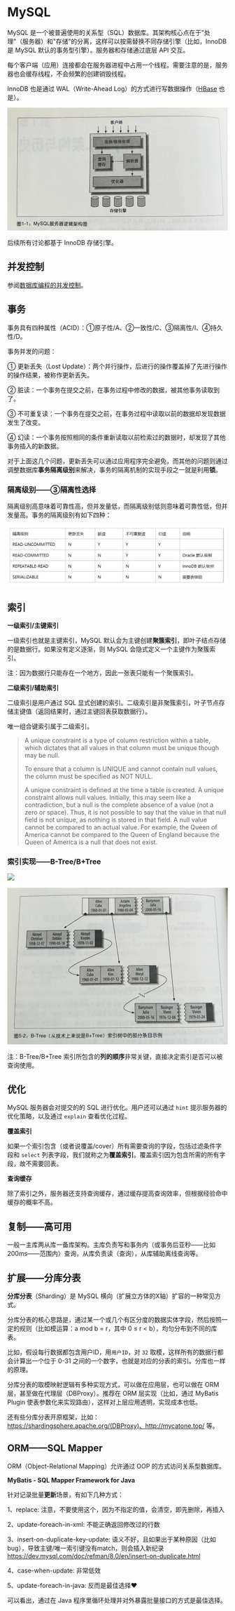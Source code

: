 # MySQL

MySQL 是一个被普遍使用的关系型（SQL）数据库。其架构核心点在于"处理"（服务器）和"存储"的分离，这样可以按需替换不同存储引擎（比如，InnoDB 是 MySQL 默认的事务型引擎）。服务器和存储通过底层 API 交互。

每个客户端（应用）连接都会在服务器进程中占用一个线程。需要注意的是，服务器也会缓存线程，不会频繁的创建销毁线程。

InnoDB 也是通过 WAL（Write-Ahead Log）的方式进行写数据操作（[HBase](../BigData/TechItself-batch.md#hbase) 也是）。

![](rdbms-mysql-arch.jpg)

后续所有讨论都基于 InnoDB 存储引擎。

## 并发控制

参阅[数据库编程的并发控制](../JavaSE/Java/Concurrency.md#数据库编程的并发控制)。

## 事务

事务具有四种属性（ACID）：①原子性/A、②一致性/C、③隔离性/I、④持久性/D。

事务并发的问题：

① 更新丢失（Lost Update）：两个并行操作，后进行的操作覆盖掉了先进行操作的操作结果，被称作更新丢失。

② 脏读：一个事务在提交之前，在事务过程中修改的数据，被其他事务读取到了。

③ 不可重复读：一个事务在提交之前，在事务过程中读取以前的数据却发现数据发生了改变。

④ 幻读：一个事务按照相同的条件重新读取以前检索过的数据时，却发现了其他事务插入的新数据。

对于上面这几个问题，更新丢失可以通过应用程序完全避免，而其他的问题则通过调整数据库**事务隔离级别**来解决，事务的隔离机制的实现手段之一就是利用**锁**。

### 隔离级别——③隔离性选择

隔离级别高意味着可靠性高，但并发量低，而隔离级别低则意味着可靠性低，但并发量高。事务的隔离级别有如下四种：

![](rdbms-mysql-tx-level.jpg)

## 索引

**一级索引/主键索引**

一级索引也就是主键索引，MySQL 默认会为主键创建**聚簇索引**，即叶子结点存储的是数据行。如果没有定义逐渐，则 MySQL 会隐式定义一个主键作为聚簇索引。

注：因为数据行只能存在一个地方，因此一张表只能有一个聚簇索引。

**二级索引/辅助索引**

二级索引是用户通过 SQL 显式创建的索引。二级索引是非聚簇索引，叶子节点存储主键值（返回结果时，通过主键回表获取数据行）。

唯一组合键索引属于二级索引。

> A unique constraint is a type of column restriction within a table, which dictates that all values in that column must be unique though may be null.
>
> To ensure that a column is UNIQUE and cannot contain null values, the column must be specified as NOT NULL.
>
> A unique constraint is defined at the time a table is created. A unique constraint allows null values. Initially, this may seem like a contradiction, but a null is the complete absence of a value (not a zero or space). Thus, it is not possible to say that the value in that null field is not unique, as nothing is stored in that field. A null value cannot be compared to an actual value. For example, the Queen of America cannot be compared to the Queen of England because the Queen of America is a null that does not exist.

### 索引实现——B-Tree/B+Tree

![](rdbms-mmysql-btree.jpg)

![](rdbms-mysql-btree-sample.jpg)

注：B-Tree/B+Tree 索引所包含的**列的顺序**非常关键，直接决定索引是否可以被查询使用。

## 优化

MySQL 服务器会对提交的的 SQL 进行优化。用户还可以通过 `hint` 提示服务器的优化策略，以及通过 `explain` 查看优化过程。

**覆盖索引**

如果一个索引包含（或者说覆盖/cover）所有需要查询的字段，包括过滤条件字段和 `select` 列表字段，我们就称之为**覆盖索引**。覆盖索引因为包含所需的所有字段，故不需要回表。

**查询缓存**

除了索引之外，服务器还支持查询缓存，通过缓存提高查询效率，但根据经验命中缓存的概率不高。

## 复制——高可用

一般一主库两从库一备库架构。主库负责写和事务内（或事务后亚秒——比如200ms——范围内）查询，从库负责读（查询），从库辅助离线查询等。

## 扩展——分库分表

**分库分表**（Sharding）是 MySQL 横向（扩展立方体的X轴）扩容的一种常见方式。

分库分表的核心思路是，通过某一个或几个有区分度的数据实体字段，然后按照一定的规则（比如模运算：a mod b = r，其中 0 ≤ r < b），均匀分布到不同的库表。

比如，假设每行数据都包含用户ID，用`用户ID`，对 `32` 取模，这样所有的数据行都会计算出一个位于 0-31 之间的一个数字，也就是对应的分表的索引。分库也一样的原理。

分库分表的取模映射逻辑有多种实现方式，可以做在应用层，也可以做在 ORM 层，甚至做在代理层（DBProxy）。推荐在 ORM 层实现（比如，通过 MyBatis Plugin 使表参数化来实现路由），这样对上层应用透明，实现成本也低。

还有些分库分表开原框架，比如：https://shardingsphere.apache.org/(DBProxy)、http://mycatone.top/ 等。

## ORM——SQL Mapper

ORM（Object-Relational Mapping）允许通过 OOP 的方式访问关系型数据库。

**MyBatis - SQL Mapper Framework for Java**

针对记录批量**更新**场景，有如下几种方式：

1、replace: 注意，不要使用这个，因为不指定的值，会清空，即先删除，再插入

2、update-foreach-in-xml: 不能正确返回修改过的行数

3、insert-on-duplicate-key-update: 语义不好，且如果出于某种原因（比如bug），导致主键/唯一索引键没有match，则会插入新纪录
   https://dev.mysql.com/doc/refman/8.0/en/insert-on-duplicate.html

4、case-when-update: 非常低效

5、update-foreach-in-java: 反而是最佳选择❤

可以看出，通过在 Java 程序里循环处理并对外暴露批量接口的方式是最佳选择。
